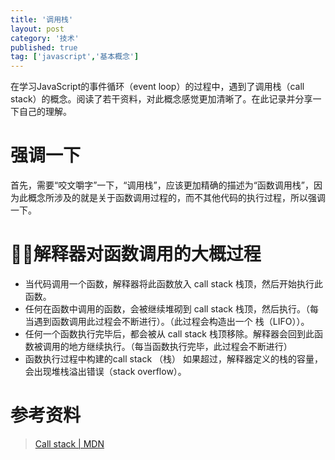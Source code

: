 ```yaml
---
title: '调用栈' 
layout: post
category: '技术'
published: true
tag: ['javascript','基本概念']
---
```


在学习JavaScript的事件循环（event loop）的过程中，遇到了调用栈（call stack）的概念。阅读了若干资料，对此概念感觉更加清晰了。在此记录并分享一下自己的理解。

# 强调一下

首先，需要“咬文嚼字”一下，“调用栈”，应该更加精确的描述为“函数调用栈”，因为此概念所涉及的就是关于函数调用过程的，而不其他代码的执行过程，所以强调一下。

# 解释器对函数调用的大概过程
+ 当代码调用一个函数，解释器将此函数放入 call stack 栈顶，然后开始执行此函数。
+ 任何在函数中调用的函数，会被继续堆砌到 call stack 栈顶，然后执行。（每当遇到函数调用此过程会不断进行）。（此过程会构造出一个 栈（LIFO））。
+ 任何一个函数执行完毕后，都会被从 call stack 栈顶移除。解释器会回到此函数被调用的地方继续执行。（每当函数执行完毕，此过程会不断进行）
+ 函数执行过程中构建的call stack （栈） 如果超过，解释器定义的栈的容量，会出现堆栈溢出错误（stack overflow）。

# 参考资料
> [Call stack | MDN](https://developer.mozilla.org/en-US/docs/Glossary/Call_stack)